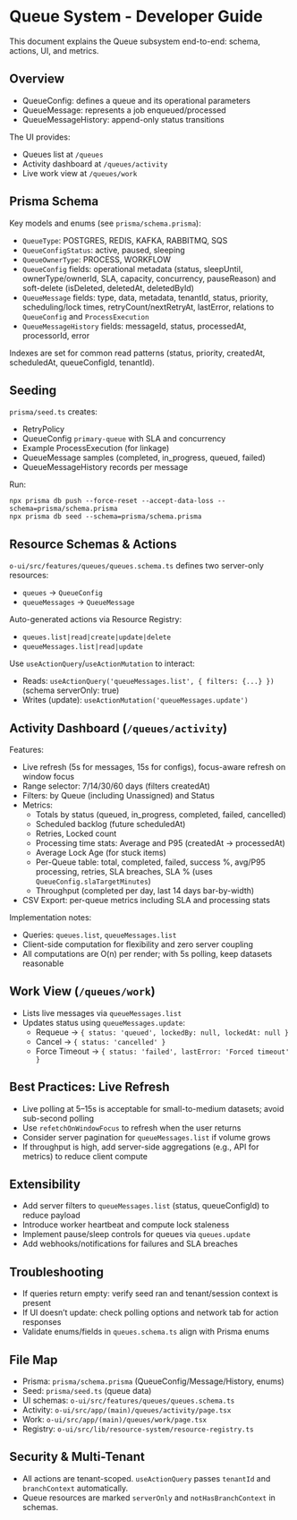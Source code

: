 # Queue System - Developer Guide

This document explains the Queue subsystem end-to-end: schema, actions, UI, and metrics.

## Overview

- QueueConfig: defines a queue and its operational parameters
- QueueMessage: represents a job enqueued/processed
- QueueMessageHistory: append-only status transitions

The UI provides:
- Queues list at `/queues`
- Activity dashboard at `/queues/activity`
- Live work view at `/queues/work`

## Prisma Schema

Key models and enums (see `prisma/schema.prisma`):
- `QueueType`: POSTGRES, REDIS, KAFKA, RABBITMQ, SQS
- `QueueConfigStatus`: active, paused, sleeping
- `QueueOwnerType`: PROCESS, WORKFLOW
- `QueueConfig` fields: operational metadata (status, sleepUntil, ownerType/ownerId, SLA, capacity, concurrency, pauseReason) and soft-delete (isDeleted, deletedAt, deletedById)
- `QueueMessage` fields: type, data, metadata, tenantId, status, priority, scheduling/lock times, retryCount/nextRetryAt, lastError, relations to `QueueConfig` and `ProcessExecution`
- `QueueMessageHistory` fields: messageId, status, processedAt, processorId, error

Indexes are set for common read patterns (status, priority, createdAt, scheduledAt, queueConfigId, tenantId).

## Seeding

`prisma/seed.ts` creates:
- RetryPolicy
- QueueConfig `primary-queue` with SLA and concurrency
- Example ProcessExecution (for linkage)
- QueueMessage samples (completed, in_progress, queued, failed)
- QueueMessageHistory records per message

Run:
```
npx prisma db push --force-reset --accept-data-loss --schema=prisma/schema.prisma
npx prisma db seed --schema=prisma/schema.prisma
```

## Resource Schemas & Actions

`o-ui/src/features/queues/queues.schema.ts` defines two server-only resources:
- `queues` -> `QueueConfig`
- `queueMessages` -> `QueueMessage`

Auto-generated actions via Resource Registry:
- `queues.list|read|create|update|delete`
- `queueMessages.list|read|update`

Use `useActionQuery`/`useActionMutation` to interact:
- Reads: `useActionQuery('queueMessages.list', { filters: {...} })` (schema serverOnly: true)
- Writes (update): `useActionMutation('queueMessages.update')`

## Activity Dashboard (`/queues/activity`)

Features:
- Live refresh (5s for messages, 15s for configs), focus-aware refresh on window focus
- Range selector: 7/14/30/60 days (filters createdAt)
- Filters: by Queue (including Unassigned) and Status
- Metrics:
  - Totals by status (queued, in_progress, completed, failed, cancelled)
  - Scheduled backlog (future scheduledAt)
  - Retries, Locked count
  - Processing time stats: Average and P95 (createdAt -> processedAt)
  - Average Lock Age (for stuck items)
  - Per-Queue table: total, completed, failed, success %, avg/P95 processing, retries, SLA breaches, SLA % (uses `QueueConfig.slaTargetMinutes`)
  - Throughput (completed per day, last 14 days bar-by-width)
- CSV Export: per-queue metrics including SLA and processing stats

Implementation notes:
- Queries: `queues.list`, `queueMessages.list`
- Client-side computation for flexibility and zero server coupling
- All computations are O(n) per render; with 5s polling, keep datasets reasonable

## Work View (`/queues/work`)

- Lists live messages via `queueMessages.list`
- Updates status using `queueMessages.update`:
  - Requeue -> `{ status: 'queued', lockedBy: null, lockedAt: null }`
  - Cancel -> `{ status: 'cancelled' }`
  - Force Timeout -> `{ status: 'failed', lastError: 'Forced timeout' }`

## Best Practices: Live Refresh

- Live polling at 5–15s is acceptable for small-to-medium datasets; avoid sub-second polling
- Use `refetchOnWindowFocus` to refresh when the user returns
- Consider server pagination for `queueMessages.list` if volume grows
- If throughput is high, add server-side aggregations (e.g., API for metrics) to reduce client compute

## Extensibility

- Add server filters to `queueMessages.list` (status, queueConfigId) to reduce payload
- Introduce worker heartbeat and compute lock staleness
- Implement pause/sleep controls for queues via `queues.update`
- Add webhooks/notifications for failures and SLA breaches

## Troubleshooting

- If queries return empty: verify seed ran and tenant/session context is present
- If UI doesn’t update: check polling options and network tab for action responses
- Validate enums/fields in `queues.schema.ts` align with Prisma enums

## File Map

- Prisma: `prisma/schema.prisma` (QueueConfig/Message/History, enums)
- Seed: `prisma/seed.ts` (queue data)
- UI schemas: `o-ui/src/features/queues/queues.schema.ts`
- Activity: `o-ui/src/app/(main)/queues/activity/page.tsx`
- Work: `o-ui/src/app/(main)/queues/work/page.tsx`
- Registry: `o-ui/src/lib/resource-system/resource-registry.ts`

## Security & Multi-Tenant

- All actions are tenant-scoped. `useActionQuery` passes `tenantId` and `branchContext` automatically.
- Queue resources are marked `serverOnly` and `notHasBranchContext` in schemas.
